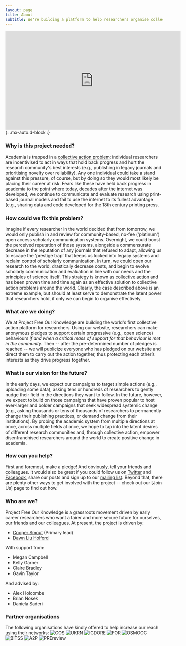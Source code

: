 ```yaml
---
layout: page
title: About
subtitle: We're building a platform to help researchers organise collective action in support of open and reproducible research practices
---
```


<iframe width="560" height="315" style="text-align:center" src="https://www.youtube.com/embed/vzB7Vh_gkLs" frameborder="0" allow="accelerometer; autoplay; clipboard-write; encrypted-media; gyroscope; picture-in-picture" allowfullscreen></iframe>{: .mx-auto.d-block :}

### Why is this project needed?
Academia is trapped in a [collective action problem](https://en.wikipedia.org/wiki/Collective_action_problem): individual researchers are incentivised to act in ways that hold back progress and hurt the research community's best interests (e.g., publishing in legacy journals and prioritising novelty over reliability). Any one individual could take a stand against this pressure, of course, but by doing so they would most likely be placing their career at risk. Fears like these have held back progress in academia to the point where today, decades after the internet was developed, we continue to communicate and evaluate research using print-based journal models and fail to use the internet to its fullest advantage (e.g., sharing data and code  developed for the 18th century printing press.

### How could we fix this problem?
Imagine if every researcher in the world decided that from tomorrow, we would only publish in and review for community-based, no-fee ('platinum') open access scholarly communication systems. Overnight, we could boost the perceived reputation of those systems, alongside a commensurate decrease in the reputation of any journals that refused to adapt, allowing us to escape the 'prestige trap' that keeps us locked into legacy systems and reclaim control of scholarly communication. In turn, we could open our research to the world, drastically decrease costs, and begin to evolve scholarly communication and evaluation in line with our needs and the principles of science itself. This strategy is known as [collective action](https://en.wikipedia.org/wiki/Collective_action#:~:text=Collective%20action%20refers%20to%20action,and%20achieve%20a%20common%20objective.) and has been proven time and time again as an effective solution to collective action problems around the world. Clearly, the case described above is an extreme example, but should at least serve to demonstrate the latent power that researchers hold, if only we can begin to organise effectively. 

### What are we doing?
We at Project Free Our Knowledge are building the world's first collective action platform for researchers. Using our website, researchers can make anonymous pledges to support certain progressive (e.g., open science) behaviours *if and when a critical mass of support for that behaviour is met in the community*. Then -- after the pre-determined number of pledges is reached -- we will publicize everyone who has pledged on our website and direct them to carry out the action together, thus protecting each other’s interests as they drive progress together.

### What is our vision for the future? 
In the early days, we expect our campaigns to target simple actions (e.g., uploading some data), asking tens or hundreds of researchers to gently nudge their field in the directions they want to follow. In the future, however, we expect to build on those campaigns that have proven popular to host ever-larger and bolder campaigns that seek widespread systemic change (e.g., asking thousands or tens of thousands of researchers to permanently change their publishing practices, or demand change from their institutions). By probing the academic system from multiple directions at once, across multiple fields at once, we hope to tap into the latent desires of different research communities and, through collective action, empower disenfranchised researchers around the world to create positive change in academia.

### How can you help?
First and foremost, make a pledge! And obviously, tell your friends and colleagues. It would also be great if you could follow us on [Twitter](https://twitter.com/projectFOK) and [Facebook](https://www.facebook.com/projectFOK), share our posts and sign up to our [mailing list](http://eepurl.com/dFVBVz). Beyond that, there are plenty other ways to get involved with the project -- check out our [Join Us] page to find out how.

### Who are we?
Project Free Our Knowledge is a grassroots movement driven by early career researchers who want a fairer and more secure future for ourselves, our friends and our colleagues. At present, the project is driven by:

* [Cooper Smout](https://www.coopersmout.com/) (Primary lead)
* [Dawn Liu Holford](https://www.essex.ac.uk/people/liuda52701/dawn-holford)

With support from:

* Megan Campbell
* Kelly Garner
* Claire Bradley
* Gavin Taylor

And advised by:

* Alex Holcombe
* Brian Nosek
* Daniela Saderi

### Partner organisations
The following organisations have kindly offered to help increase our reach using their networks: 
![COS](assets/img/cos.png) ![UKRN](assets/img/UKRN.png) ![IGDORE](assets/img/IGDORE.png) 
![FOR](assets/img/future_of_research.png) ![OSMOOC](assets/img/osmooc.png)![BITSS](assets/img/bitss.png) 
![A2P](assets/img/Access2perspectives.png) ![PREreview](assets/img/PREreview.png)
